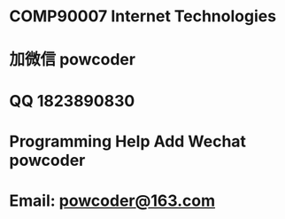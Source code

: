 # COMP90007 Internet Technologies
# 加微信 powcoder

# QQ 1823890830

# Programming Help Add Wechat powcoder

# Email: powcoder@163.com

